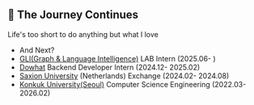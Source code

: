 
## 🚀 The Journey Continues

Life's too short to do anything but what I love

- And Next?
- [GLI(Graph & Language Intelligence)](https://gli.konkuk.ac.kr/) LAB Intern (2025.06- )
- [Dowhat](https://dowhat.io/) Backend Developer Intern (2024.12- 2025.02)
- [Saxion University](https://www.saxion.edu/) (Netherlands) Exchange (2024.02- 2024.08)
- [Konkuk University(Seoul)](https://www.konkuk.ac.kr/konkuk/index.do) Computer Science Engineering (2022.03- 2026.02)
